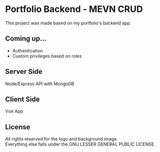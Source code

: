 # Portfolio Backend - MEVN CRUD 

This project was made based on my portfolio's backend app. 

## Coming up...

- Authentication
- Custom privileges based on roles

## Server Side

Node/Express API with MongoDB

## Client Side

Vue App

## License

All rights reserved for the logo and background image. <br>
Everything else falls under the GNU LESSER GENERAL PUBLIC LICENSE.
